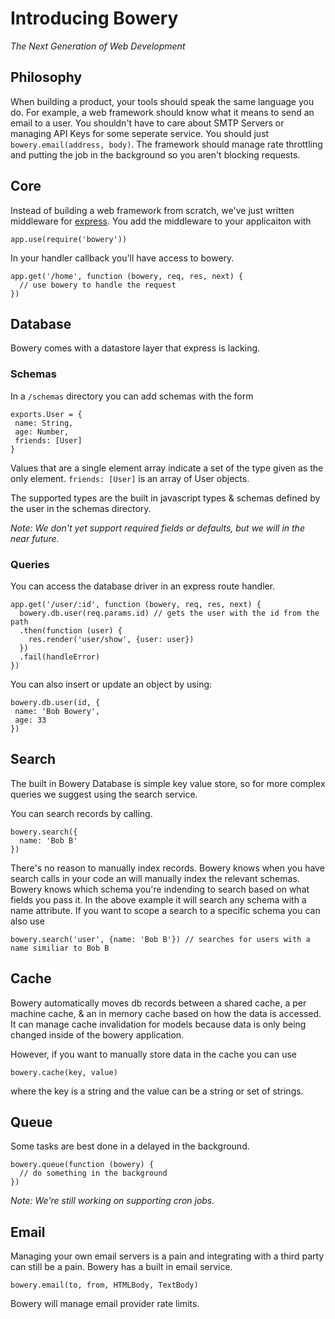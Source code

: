 # Introducing Bowery
_The Next Generation of Web Development_

## Philosophy
When building a product, your tools should speak the same language you do. For example, a web framework should know what it means to send an email to a user. You shouldn't have to care about SMTP Servers or managing API Keys for some seperate service. You should just `bowery.email(address, body)`. The framework should manage rate throttling and putting the job in the background so you aren't blocking requests.

## Core
Instead of building a web framework from scratch, we've just written middleware for [express](http://expressjs.com). You add the middleware to your applicaiton with

```
app.use(require('bowery'))
```

In your handler callback you'll have access to bowery.

```
app.get('/home', function (bowery, req, res, next) {
  // use bowery to handle the request
})
```

## Database
Bowery comes with a datastore layer that express is lacking.

### Schemas
In a `/schemas` directory you can add schemas with the form

```
exports.User = {
 name: String,
 age: Number,
 friends: [User]
}
```

Values that are a single element array indicate a set of the type given as the only element. `friends: [User]` is an array of User objects.

The supported types are the built in javascript types & schemas defined by the user in the schemas directory.

_Note: We don't yet support required fields or defaults, but we will in the near future._

### Queries
You can access the database driver in an express route handler.

```
app.get('/user/:id', function (bowery, req, res, next) {
  bowery.db.user(req.params.id) // gets the user with the id from the path
  .then(function (user) {
    res.render('user/show', {user: user})
  })
  .fail(handleError)
})
```

You can also insert or update an object by using:

```
bowery.db.user(id, {
 name: 'Bob Bowery',
 age: 33
})
```

## Search
The built in Bowery Database is simple key value store, so for more complex queries we suggest using the search service.

You can search records by calling.

```
bowery.search({
  name: 'Bob B'
})
```

There's no reason to manually index records. Bowery knows when you have search calls in your code an will manually index the relevant schemas. Bowery knows which schema you're indending to search based on what fields you pass it. In the above example it will search any schema with a name attribute. If you want to scope a search to a specific schema you can also use

```
bowery.search('user', {name: 'Bob B'}) // searches for users with a name similiar to Bob B
```

## Cache
Bowery automatically moves db records between a shared cache, a per machine cache, & an in memory cache based on how the data is accessed. It can manage cache invalidation for models because data is only being changed inside of the bowery application.

However, if you want to manually store data in the cache you can use

```
bowery.cache(key, value)
```
where the key is a string and the value can be a string or set of strings.

## Queue
Some tasks are best done in a delayed in the background.

```
bowery.queue(function (bowery) {
  // do something in the background
})
```

_Note: We're still working on supporting cron jobs._

## Email
Managing your own email servers is a pain and integrating with a third party can still be a pain. Bowery has a built in email service.

```
bowery.email(to, from, HTMLBody, TextBody)
```
Bowery will manage email provider rate limits.



